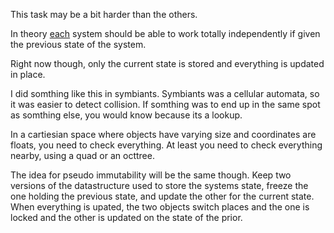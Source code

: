 This task may be a bit harder than the others.

In theory [each](../../docs/Pools/Dynamic/each.md) system should be able to work totally independently if given the previous state of the system.

Right now though, only the current state is stored and everything is updated in place.

I did somthing like this in symbiants.
Symbiants was a cellular automata, so it was easier to detect collision. If somthing was to end up in the same spot as somthing else, you would know because its a lookup.

In a cartiesian space where objects have varying size and coordinates are floats, you need to check everything. At least you need to check everything nearby, using a quad or an octtree.

The idea for pseudo immutability will be the same though. Keep two versions of the datastructure used to store the systems state, freeze the one holding the previous state, and update the other for the current state. When everything is upated, the two objects switch places and the one is locked and the other is updated on the state of the prior.
